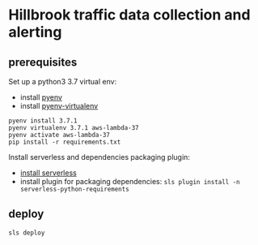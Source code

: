 # Hillbrook traffic data collection and alerting

## prerequisites

Set up a python3 3.7 virtual env:
  - install [pyenv](https://github.com/pyenv/pyenv)
  - install [pyenv-virtualenv](https://github.com/pyenv/pyenv-virtualenv)

```
pyenv install 3.7.1
pyenv virtualenv 3.7.1 aws-lambda-37
pyenv activate aws-lambda-37
pip install -r requirements.txt
```

Install serverless and dependencies packaging plugin:
  - [install serverless](https://serverless.com/framework/docs/providers/aws/guide/quick-start/)
  - install plugin for packaging dependencies: `sls plugin install -n serverless-python-requirements`

## deploy

`sls deploy`
